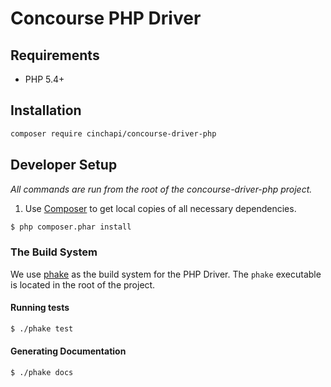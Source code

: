 # Concourse PHP Driver

## Requirements
* PHP 5.4+

## Installation
```bash
composer require cinchapi/concourse-driver-php
```

## Developer Setup
*All commands are run from the root of the concourse-driver-php project.*

1. Use [Composer](https://getcomposer.org/) to get local copies of all necessary dependencies.
```bash
$ php composer.phar install
```

### The Build System
We use [phake](https://github.com/jaz303/phake) as the build system for the PHP Driver. The `phake` executable is located in the root of the project.

#### Running tests
```bash
$ ./phake test
```

#### Generating Documentation
```bash
$ ./phake docs
```
